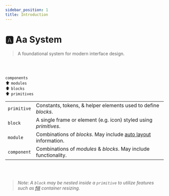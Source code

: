 ```yaml
---
sidebar_position: 1
title: Introduction
---
```


# 🅰️ Aa System

> A foundational system for modern interface design.

<br></br>

`components`  
⬆️ `modules`  
⬆️ `blocks`  
⬆️ `primitives`

| | |
|--|--|
| `primitive` | Constants, tokens, & helper elements used to define _blocks_. |
| `block` | A single frame or element (e.g. icon) styled using _primitives_.|
| `module` | Combinations of _blocks_. May include [auto layout](https://help.figma.com/hc/en-us/articles/360040451373-Explore-auto-layout-properties) information. |
| `component` | Combinations of _modules_ & _blocks_. May include functionality. |

<br></br>

> _Note: A `block` may be nested inside a `primitive` to utilize features such as [fill](https://help.figma.com/hc/en-us/articles/360040451373-Explore-auto-layout-properties#resizing-fill) container resizing._
